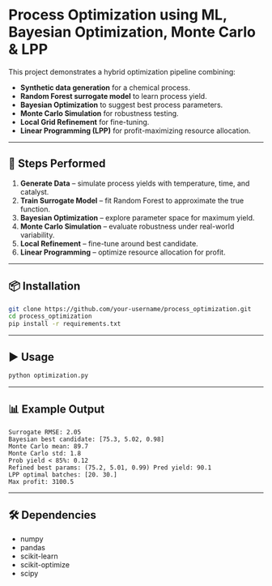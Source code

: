 # Process Optimization using ML, Bayesian Optimization, Monte Carlo & LPP

This project demonstrates a hybrid optimization pipeline combining:
- **Synthetic data generation** for a chemical process.
- **Random Forest surrogate model** to learn process yield.
- **Bayesian Optimization** to suggest best process parameters.
- **Monte Carlo Simulation** for robustness testing.
- **Local Grid Refinement** for fine-tuning.
- **Linear Programming (LPP)** for profit-maximizing resource allocation.

---

## 🚀 Steps Performed
1. **Generate Data** – simulate process yields with temperature, time, and catalyst.
2. **Train Surrogate Model** – fit Random Forest to approximate the true function.
3. **Bayesian Optimization** – explore parameter space for maximum yield.
4. **Monte Carlo Simulation** – evaluate robustness under real-world variability.
5. **Local Refinement** – fine-tune around best candidate.
6. **Linear Programming** – optimize resource allocation for profit.

---

## 📦 Installation
```bash
git clone https://github.com/your-username/process_optimization.git
cd process_optimization
pip install -r requirements.txt
```

---

## ▶️ Usage
```bash
python optimization.py
```

---

## 📊 Example Output
```
Surrogate RMSE: 2.05
Bayesian best candidate: [75.3, 5.02, 0.98]
Monte Carlo mean: 89.7
Monte Carlo std: 1.8
Prob yield < 85%: 0.12
Refined best params: (75.2, 5.01, 0.99) Pred yield: 90.1
LPP optimal batches: [20. 30.]
Max profit: 3100.5
```

---

## 🛠 Dependencies
- numpy
- pandas
- scikit-learn
- scikit-optimize
- scipy
